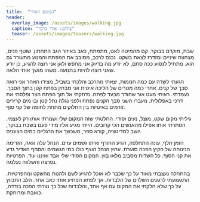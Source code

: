 ```yaml
---
title:  "המקום הסודי"
header:
  overlay_image: /assets/images/walking.jpg
  caption: "צילום: אורי ברכר"
  teaser: /assets/images/teasers/walking.jpg
---
```


שבת, מוקדם בבוקר.<!--more-->
קם מהמיטה לאט, מתמתח, כאב באיזור הגב התחתון. שוטף פנים, מצחצח שיניים ומזדרז לצאת בשקט.
נכנס לרכב, מסובב את המפתח והמנוע מתעורר גם הוא.
מתחיל לנסוע ככה סתם, לא יודע מה בדיוק אני מחפש ולאן אני רוצה להגיע,
כן יודע שאני רוצה להיות בתנועה. משהו מושך אותי הלאה.

הגעתי לשדה עם כמה חממות, יצאתי מהרכב והלכתי בשביל, מצידו האחר אני רואה סבך של קנים. אחרי כמה
מטרים של הליכה איטית אני מבחין בפתח קטן בתוך הסבך. נעמדתי. ראיתי מעט אור שחודר מבעד לפתח.
נדחקתי אל תוך הפתח הצר ופלסתי את דרכי באפלולית. מעברו השני סבך הקנים נפתח ולפני נגלה
נחל קטן ובו מים קרירים זורמים באיטיות בין החלוקים מתחת לחופה של קני סוף.

גיליתי מקום שקט, מוצל, נעים וסודי.
החלטתי שזה המקום שלי ושמרתי אותו רק לעצמי. הסתרתי אותו אפילו מהאנשים הכי קרובים.
הייתי מגיע אליו מידי פעם בשבת בבוקר, יושב למדיטציה, קורא ספר, משכשך את הרגליים במים הצוננים.

הזמן חלף, עונה התחלפה, הגיע החורף ואיתו גשמים עזים. הנחל עלה וגאה, הזרימה הנינוחה של הקיץ הפכה סוערת.
ערוץ הנחל הוצף כולו  במי הגשמים והסחף האדיר גדע את קני הסוף. כל השדות מסביב מלאו בוץ.
המקום הסודי שלי אבד ואיננו עוד. הפרטיות נפרצה והשלווה נעלמה.

בהתחלה נעצבתי מאוד על כך שכבר לא אוכל להגיע לשם ולהנות מהשקט ומהפרטיות.
התגעגעתי לרגעים השלוים של הלבדות. אך לפתע הפתיע אותי כאב אחר.
הלב התכווץ על כך שלא חלקתי את המקום עם אף אחד, והלבדות שכל כך נצרתי הפכה בודדה, כואבת ומרוחקת.
